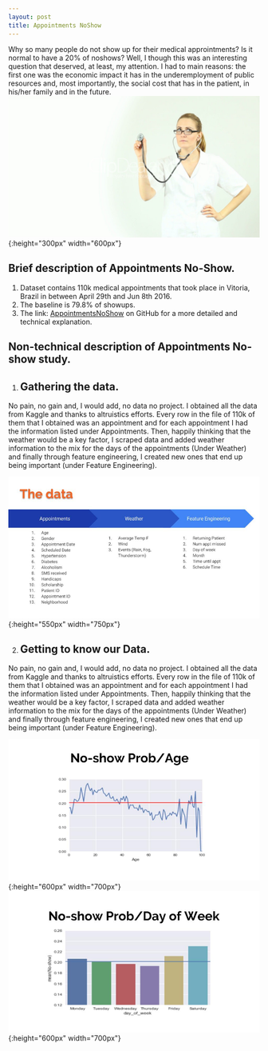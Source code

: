 ```yaml
---
layout: post
title: Appointments NoShow
---
```

Why so many people do not show up for their medical approintments? Is it normal to have a 20% of noshows? Well, I though this 
was an interesting question that deserved, at least, my attention. I had to main reasons: the first one was the economic 
impact it has in the underemployment of public resources and, most importantly, the social cost that has in the patient, in
his/her family and in the future.
![68445279 doctors wallpapers](/images/68445279-doctors-wallpapers.jpg){:height="300px" width="600px"}

## Brief description of Appointments No-Show.
  1. Dataset contains 110k medical appointments that took place in Vitoria, Brazil in between April 29th and Jun 8th 2016.
  2. The baseline is 79.8% of showups.
  3. The link: [AppointmentsNoShow](https://github.com/AlexChicote/AppointmentsNoShow) on GitHub for a more detailed and  
     technical explanation.
  
## Non-technical description of Appointments No-show study.

  1. ## Gathering the data.
 No pain, no gain and, I would add, no data no project. I obtained all the data from Kaggle and thanks to altruistics
 efforts. Every row in the file of 110k of them that I obtained was an appointment and for each appointment I had the 
 information listed under Appointments. Then, happily thinking that the weather would be a key factor, I scraped data 
 and added weather information to the mix for the days of the appointments (Under Weather) and finally through feature
 engineering, I created new ones that end up being important (under Feature Engineering).


![AlexChicoteCapstone](/images/AlexChicoteCapstone.jpg){:height="550px" width="750px"}


 2. ## Getting to know our Data.
 No pain, no gain and, I would add, no data no project. I obtained all the data from Kaggle and thanks to altruistics
 efforts. Every row in the file of 110k of them that I obtained was an appointment and for each appointment I had the 
 information listed under Appointments. Then, happily thinking that the weather would be a key factor, I scraped data 
 and added weather information to the mix for the days of the appointments (Under Weather) and finally through feature
 engineering, I created new ones that end up being important (under Feature Engineering).

![graphCapstoneAge](/images/graphCapstoneAge.jpg){:height="600px" width="700px"}
![graphCapstoneDayOfWeek](/images/graphCapstoneDayOfWeek.jpg){:height="600px" width="700px"}




